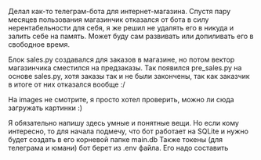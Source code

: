 Делал как-то телеграм-бота для интернет-магазина. Спустя пару месяцев пользования магазинчик отказался от бота в силу нерентабельности для себя, я же решил не удалять его в никуда и залить себе на память.
Может буду сам развивать или допиливать его в свободное время.

Блок sales.py создавался для заказов в магазине, но потом вектор магазинчика сместился на предзаказы. Так появился pre_sales.py на основе sales.py, хотя заказы так и не были закончены, так как заказчик в итоге от них отказался вообще :/ 

На images не смотрите, я просто хотел проверить, можно ли сюда загружать картинки :) 

Я обязательно напишу здесь умные и понятные вещи.
Но если кому интересно, то для начала подмечу, что бот работает на SQLite и нужно будет создать в его корневой папке main.db
Также токены (для телеграма и юмани) бот берет из .env файла. Его надо составить
